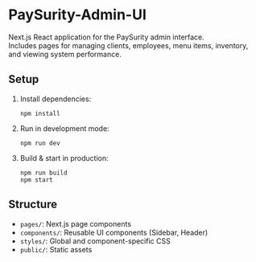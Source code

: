 # PaySurity-Admin-UI

Next.js React application for the PaySurity admin interface.  
Includes pages for managing clients, employees, menu items, inventory, and viewing system performance.

## Setup

1. Install dependencies:
   ```
   npm install
   ```

2. Run in development mode:
   ```
   npm run dev
   ```

3. Build & start in production:
   ```
   npm run build
   npm start
   ```

## Structure

- `pages/`: Next.js page components
- `components/`: Reusable UI components (Sidebar, Header)
- `styles/`: Global and component-specific CSS
- `public/`: Static assets
